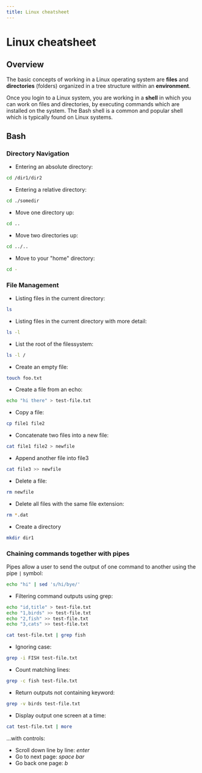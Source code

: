 ```yaml
---
title: Linux cheatsheet
---
```


# Linux cheatsheet

## Overview

The basic concepts of working in a Linux operating system are **files** and **directories** (folders) organized in
a tree structure within an **environment**.

Once you login to a Linux system, you are working in a **shell** in which you can work on files and directories,
by executing commands which are installed on the system.  The Bash shell is a common and popular shell which
is typically found on Linux systems.

## Bash

### Directory Navigation

* Entering an absolute directory:

```bash
cd /dir1/dir2
```

* Entering a relative directory:

```bash
cd ./somedir
```

* Move one directory up:

```bash
cd ..
```

* Move two directories up:

```bash
cd ../..
```

* Move to your "home" directory:

```bash
cd -
```

### File Management

* Listing files in the current directory:

```bash
ls
```

* Listing files in the current directory with more detail:

```bash
ls -l
```

* List the root of the filessystem:

```bash
ls -l /
```

* Create an empty file:

```bash
touch foo.txt
```

* Create a file from an echo:

```bash
echo "hi there" > test-file.txt
```

* Copy a file:

```bash
cp file1 file2
```

* Concatenate two files into a new file:

```bash
cat file1 file2 > newfile
```

* Append another file into file3

```bash
cat file3 >> newfile
```

* Delete a file: 

```bash
rm newfile
```

* Delete all files with the same file extension: 

```bash
rm *.dat
```

* Create a directory

```bash
mkdir dir1
```

### Chaining commands together with pipes

Pipes allow a user to send the output of one command to another using the pipe `|` symbol:

```bash
echo "hi" | sed 's/hi/bye/'
```

* Filtering command outputs using grep:


```bash
echo "id,title" > test-file.txt
echo "1,birds" >> test-file.txt
echo "2,fish" >> test-file.txt
echo "3,cats" >> test-file.txt

cat test-file.txt | grep fish
```

* Ignoring case: 
    
```bash
grep -i FISH test-file.txt
```

* Count matching lines: 
    
```bash
grep -c fish test-file.txt
```

* Return outputs not containing keyword: 
    
```bash
grep -v birds test-file.txt
```

* Display output one screen at a time: 

```bash
cat test-file.txt | more
```
    
...with controls:

- Scroll down line by line: *enter*
- Go to next page: *space bar*
- Go back one page: *b*
